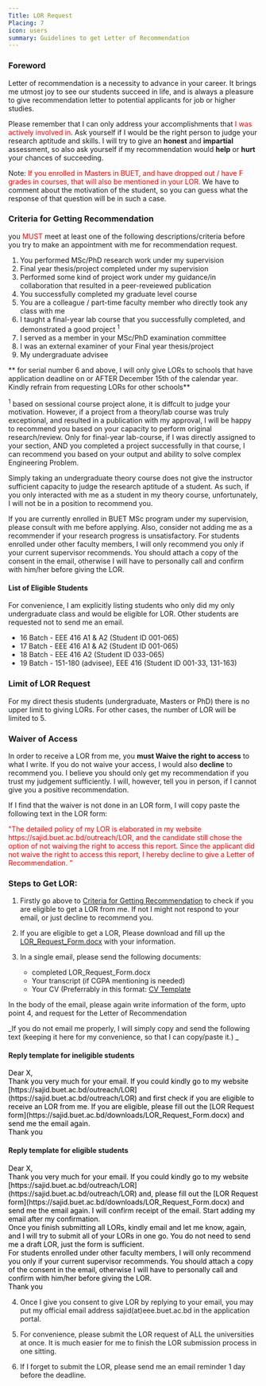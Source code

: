 ```yaml
---
Title: LOR Request
Placing: 7
icon: users
summary: Guidelines to get Letter of Recommendation 
---
```


### Foreword
Letter of recommendation is a necessity to advance in your career. It brings me utmost joy to see our students succeed in life, and is always a pleasure to give recommendation letter to potential applicants for job or higher studies. 

Please remember that I can only address your accomplishments that <span style="color:red">I was actively involved in</span>. Ask yourself if I would be the right person to judge your research aptitude and skills. I will try to give an **honest** and **impartial** assessment, so also ask yourself if my recommendation would **help** or **hurt** your chances of succeeding.

Note: <span style="color:red">If you enrolled in Masters in BUET, and have dropped out / have F grades in courses, that will also be mentioned in your LOR.</span> We have to comment about the motivation of the student, so you can guess what the response of that question will be in such a case. 


### <a id="criteria"></a> Criteria for Getting Recommendation
you <span style="color:red">MUST</span> meet at least one of the following descriptions/criteria before you try to make an appointment with me for recommendation request.

  1. You performed MSc/PhD research work under my supervision
  2. Final year thesis/project completed under my supervision
  3. Performed some kind of project work under my guidance/in collaboration that resulted in a peer-reveiewed publication 
  4. You successfully completed my graduate level course
  5. You are a colleague / part-time faculty member who directly took any class with me
  6. I taught a final-year lab course that you successfully completed, and demonstrated a good project <sup>1</sup>
  7. I served as a  member in your MSc/PhD examination committee
  8. I was an external examiner of your Final year thesis/project
  9. My undergraduate advisee <sup></sup>

 ** for serial number 6 and above, I will only give LORs to schools that have application deadline on or AFTER December 15th of the calendar year. Kindly refrain from requesting LORs for other schools**   

<sup>1</sup> based on  sessional course project alone, it is diffcult to judge your motivation. However,  if a project from a theory/lab course was truly exceptional, and resulted in a publication with my approval, I will be happy to recommend you based on your capacity to perform original research/review. Only for final-year lab-course, if I was directly assigned to your section, AND you completed a project successfully in that course, I can recommend you based on your output and ability to solve complex Engineering Problem.  

Simply taking an undergraduate theory course does not give the instructor sufficient capacity to judge the research aptitude of a student. As such, if you only interacted with me as a student in my theory course, unfortunately, I will not be in a position to recommend you. 
 
If you are currently enrolled in BUET MSc program under my supervision, please consult with me before applying. Also, consider not adding me as a recommender if your research progress is unsatisfactory. For students enrolled under other faculty members, I will only recommend you only if your current supervisor recommends. You should attach a copy of the consent in the email, otherwise I will have to personally call and confirm with him/her before giving the LOR.

 #### List of Eligible Students
 For convenience, I am explicitly listing students who only did my only undergraduate class and would be eligible for LOR. Other students are requested not to send me an email. 

 * 16 Batch - EEE 416 A1 & A2 (Student ID 001-065)
 * 17 Batch - EEE 416 A1 & A2 (Student ID 001-065)
 * 18 Batch - EEE 416 A2 (Student ID 033-065)
 * 19 Batch - 151-180 (advisee), EEE 416 (Student ID 001-33, 131-163)

### Limit of LOR Request

For my direct thesis students (undergraduate, Masters or PhD) there is no upper limit to giving LORs. For other cases, the number of LOR will be limited to 5. 

### Waiver of Access
In order to receive a LOR from me, you **must Waive the right to access** to what I write. If you do not waive your access, I would also **decline** to recommend you. I believe you should only get my recommendation if you trust my judgement sufficiently. I will, however, tell you in person, if I cannot give you a positive recommendation.

If I find that the waiver is not done in an LOR form, I will copy paste the following text in the LOR form:

<span style="color:red">
"The detailed policy of my LOR is elaborated in my website https://sajid.buet.ac.bd/outreach/LOR, and the candidate still chose the option of not waiving the right to access this report. 
</span>

<span style="color:red">
Since the applicant did not waive the right to access this report, I hereby decline to give a Letter of Recommendation. "
</span>

### Steps to Get LOR:

1. Firstly go above to [Criteria for Getting Recommendation](#criteria) to check if you are eligible to get a LOR from me. If not I might not respond to your email, or just decline to recommend you.

2. If you are eligible to get a LOR, Please download and fill up the [LOR_Request_Form.docx](\downloads\LOR_Request_Form.docx) with your information.

3. In a single email, please send the following documents:
     * completed LOR_Request_Form.docx  
     * Your transcript (if CGPA mentioning is needed)
     * Your CV (Preferrably in this format: [CV Template](\downloads\CV-template.docx) 

  In the body of the email, please again write information of the form, upto point 4, and request for the Letter of Recommendation

  _If you do not email me properly, I will simply copy and send the following text (keeping it here for my convenience, so that I can copy/paste it.) _ 

#### Reply template for ineligible students
<span style="color:black">
  Dear X, <br/> Thank you very much for your email. If you could kindly go to my website [https://sajid.buet.ac.bd/outreach/LOR](https://sajid.buet.ac.bd/outreach/LOR) and first check if you are eligible to receive an LOR from me. If you are eligible, please fill out the [LOR Request form](https://sajid.buet.ac.bd/downloads/LOR_Request_Form.docx) and send me the email again. <br/>Thank you</span>

#### Reply template for eligible students

<span style="color:black">
  Dear X, <br/> Thank you very much for your email. If you could kindly go to my website [https://sajid.buet.ac.bd/outreach/LOR](https://sajid.buet.ac.bd/outreach/LOR) and, please fill out the [LOR Request form](https://sajid.buet.ac.bd/downloads/LOR_Request_Form.docx) and send me the email again. I will confirm receipt of the email. Start adding my email after my confirmation. 
  <br/> Once you finish submitting all LORs, kindly email and let me know, again, and I will try to submit all of your LORs in one go. You do not need to send me a draft LOR, just the form is sufficient.
  <br/> For students enrolled under other faculty members, I will only recommend you only if your current supervisor recommends. You should attach a copy of the consent in the email, otherwise I will have to personally call and confirm with him/her before giving the LOR.
  <br/>Thank you</span>

4. Once I give you consent to give LOR by replying to your email, you may put my official email address sajid(at)eee.buet.ac.bd in the application portal.

5. For convenience, please submit the LOR request of ALL the universities at once. It is much easier for me to finish the LOR submission process in one sitting. 

6. If I forget to submit the LOR, please send me an email reminder 1 day before the deadline.